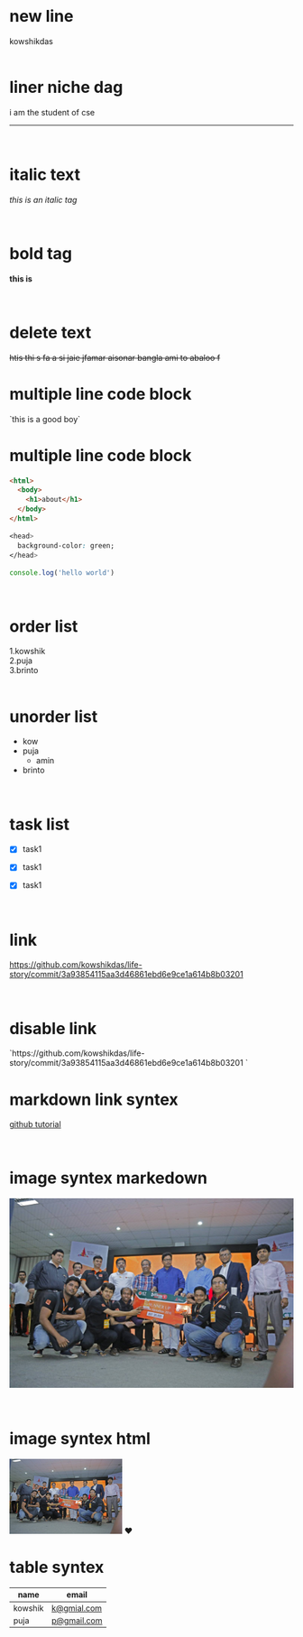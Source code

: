 <!--markdown turorial-->  
</br>  
<h1>new line </h1>
kowshikdas<br>  

</br>  
<h1>liner niche dag </h1>
i am the student of cse <hr>
</br>  
<h1>italic text </h1>

_this is an italic tag_  

</br>  
<h1>bold tag </h1>

__this is__  

</br>  
<h1>delete text</h1>
<del>htis thi s fa a si  jaie jfamar aisonar bangla ami to abaloo f</del>  

</br>  
<h1>multiple line code block </h1>
`this is a good boy`  

</br>  
<h1>multiple line code block </h1>

```html
<html>
  <body>
    <h1>about</h1>
  </body>
</html>
```  
```css
<head>
  background-color: green;
</head>

```  

```javascript
console.log('hello world')
```  
</br>  
<h1>order list </h1>    

1.kowshik  
2.puja    
3.brinto  
</br>
<h1>unorder list </h1>  

- kow  
-  puja  
    - amin
- brinto  
</br>
<h1>task list </h1>  

- [x] task1  

- [x] task1  

- [x] task1  
  
</br>
<h1>link</h1>  

https://github.com/kowshikdas/life-story/commit/3a93854115aa3d46861ebd6e9ce1a614b8b03201  

</br>  
<h1>disable link</h1>
`https://github.com/kowshikdas/life-story/commit/3a93854115aa3d46861ebd6e9ce1a614b8b03201  `  

</br>  
<h1>markdown link syntex</h1>

[github tutorial][websitelink]  


<!--all link-->  
[websitelink]: https://www.youtube.com/watch?v=bl0-DTgh-mw&list=PLgH5QX0i9K3qAW8DT6I0XOxC23qnA4FL-&index=12  

</br>  
<h1>image syntex markedown</h1>  

![profile](./images/kow.jpg)  

</br>  
<h1>image syntex html</h1>  

<img src="./images/kow.jpg" width="200" title="profile image">   
❤️  


</br>  
<h1>table syntex</h1>  

| name |  email |  
|  -------  |   --------- |  
|  kowshik  |   k@gmial.com |  
|  puja  |   p@gmail.com|  


